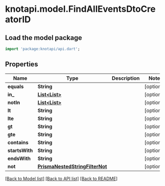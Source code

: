 # knotapi.model.FindAllEventsDtoCreatorID

## Load the model package
```dart
import 'package:knotapi/api.dart';
```

## Properties
Name | Type | Description | Notes
------------ | ------------- | ------------- | -------------
**equals** | **String** |  | [optional] 
**in_** | [**List&lt;List&gt;**](List.md) |  | [optional] 
**notIn** | [**List&lt;List&gt;**](List.md) |  | [optional] 
**lt** | **String** |  | [optional] 
**lte** | **String** |  | [optional] 
**gt** | **String** |  | [optional] 
**gte** | **String** |  | [optional] 
**contains** | **String** |  | [optional] 
**startsWith** | **String** |  | [optional] 
**endsWith** | **String** |  | [optional] 
**not** | [**PrismaNestedStringFilterNot**](PrismaNestedStringFilterNot.md) |  | [optional] 

[[Back to Model list]](../README.md#documentation-for-models) [[Back to API list]](../README.md#documentation-for-api-endpoints) [[Back to README]](../README.md)



